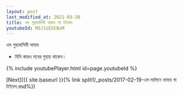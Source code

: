 ```yaml
---
layout: post
last_modified_at: 2021-03-30
title: ওম গুহাবাসিনী নামায গা টাইমস
youtubeId: M5J1UIGCBxM
---
```

 
 
 ওম গুহাবাসিনী নামায  
 
 - যিনি কারও মনের গুহায় থাকেন। 
 
  
 
  
 
 
 
 
 
 


{% include youtubePlayer.html id=page.youtubeId %}
 
[Next]({{ site.baseurl }}{% link  split1/_posts/2017-02-19-ওম মালিনে নামায গা টাইমস.md%})
 
